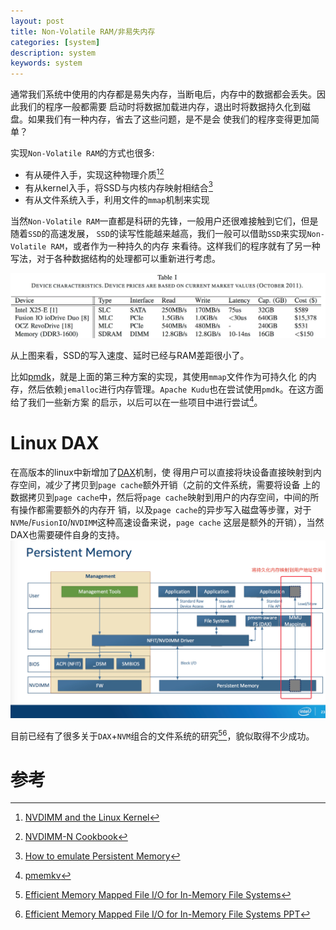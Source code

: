 ```yaml
---
layout: post
title: Non-Volatile RAM/非易失内存
categories: [system]
description: system
keywords: system
---
```


通常我们系统中使用的内存都是易失内存，当断电后，内存中的数据都会丢失。因此我们的程序一般都需要
启动时将数据加载进内存，退出时将数据持久化到磁盘。如果我们有一种内存，省去了这些问题，是不是会
使我们的程序变得更加简单？

实现`Non-Volatile RAM`的方式也很多:
* 有从硬件入手，实现这种物理介质[^1][^2]
* 有从kernel入手，将SSD与内核内存映射相结合[^3]
* 有从文件系统入手，利用文件的`mmap`机制来实现


当然`Non-Volatile RAM`一直都是科研的先锋，一般用户还很难接触到它们，但是随着`SSD`的高速发展，
`SSD`的读写性能越来越高，我们一般可以借助`SSD`来实现`Non-Volatile RAM`，或者作为一种持久的内存
来看待。这样我们的程序就有了另一种写法，对于各种数据结构的处理都可以重新进行考虑。

![disk.png](/images/posts/memory/disk.png)

从上图来看，SSD的写入速度、延时已经与RAM差距很小了。

比如[pmdk](https://github.com/pmem/pmdk)，就是上面的第三种方案的实现，其使用`mmap`文件作为可持久化
的内存，然后依赖`jemalloc`进行内存管理。`Apache Kudu`也在尝试使用`pmdk`。在这方面给了我们一些新方案
的启示，以后可以在一些项目中进行尝试[^4]。

# Linux DAX
在高版本的linux中新增加了[DAX](https://www.kernel.org/doc/Documentation/filesystems/dax.txt)机制，使
得用户可以直接将块设备直接映射到内存空间，减少了拷贝到`page cache`额外开销（之前的文件系统，需要将设备
上的数据拷贝到`page cache`中，然后将`page cache`映射到用户的内存空间，中间的所有操作都需要额外的内存开
销，以及`page cache`的异步写入磁盘等步骤，对于`NVMe`/`FusionIO`/`NVDIMM`这种高速设备来说，`page cache`
这层是额外的开销），当然DAX也需要硬件自身的支持。
![dax](/images/posts/filesystem/nvdimm_linux_dax.png)

目前已经有了很多关于`DAX`+`NVM`组合的文件系统的研究[^5][^6]，貌似取得不少成功。

# 参考
[^1]: [NVDIMM and the Linux Kernel](http://www.admin-magazine.com/HPC/Articles/NVDIMM-Persistent-Memory)
[^2]: [NVDIMM-N Cookbook](/images/posts/memory/Chang-Sainio_NVDIMM_Cookbook.pdf)
[^3]: [How to emulate Persistent Memory](http://pmem.io/2016/02/22/pm-emulation.html)
[^4]: [pmemkv](http://pmem.io/2017/02/21/pmemkv-intro.html)
[^5]: [Efficient Memory Mapped File I/O for In-Memory File Systems](/images/posts/filesystem/hotstorage17-paper-choi.pdf)
[^6]: [Efficient Memory Mapped File I/O for In-Memory File Systems PPT](/images/posts/filesystem/hotstorage17_slides_choi.pdf)
